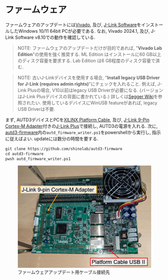 # ファームウェア

ファームウェアのアップデートには[Vivado](https://www.xilinx.com/products/design-tools/vivado.html), 及び, [J-Link Software](https://www.segger.com/downloads/jlink/)をインストールしたWindows 10/11 64bit PCが必要である.
なお, Vivado 2024.1, 及び, J-Link Software v8.10での動作を確認している.

> NOTE: ファームウェアのアップデートだけが目的であれば, "**Vivado Lab Edition**"の使用を強く推奨する. 
> ML Edition はインストールに60 GB以上のディスク容量を要求する. Lab Edition は6 GB程度のディスク容量で済む. 

> NOTE: 古いJ-Linkデバイスを使用する場合, "**Install legacy USB Driver for J-Link (requires admin rights)**"にチェックを入れること.
> 例えば, J-Link Plusの場合, V10以前はlegacy USB Driverが必要になる. (バージョンはJ-Link Plusデバイスの背面に書かれている.)
> 詳しくは[Segger Wiki](https://wiki.segger.com/J-Link_Model_Overview)を参照されたい. 使用しているデバイスにWinUSB featureがあれば, legacy USB Driverは不要.

まず, AUTD3デバイスとPCを[XILINX Platform Cable](https://www.xilinx.com/products/boards-and-kits/hw-usb-ii-g.html), 及び, [J-Link 9-Pin Cortex-M Adapter](https://www.segger-pocjapan.com/j-link-9-pin-cortex-m-adapter)付きの[J-Link Plus](https://www.segger.com/products/debug-probes/j-link/models/j-link-plus/)で接続し, AUTD3の電源を入れる.
次に, [autd3-firmware](https://github.com/shinolab/autd3-firmware)内の`autd_firmware_writer.ps1`をpowershellから実行し, 指示に従えばよい. updateには数分の時間を要する.

```shell
git clone https://github.com/shinolab/autd3-firmware
cd autd3-firmware
pwsh autd_firmware_writer.ps1
```

<figure>
    <img src="../../fig/Users_Manual/cable.jpg"/>
    <figcaption>ファームウェアアップデート用ケーブル接続先</figcaption>
</figure>
